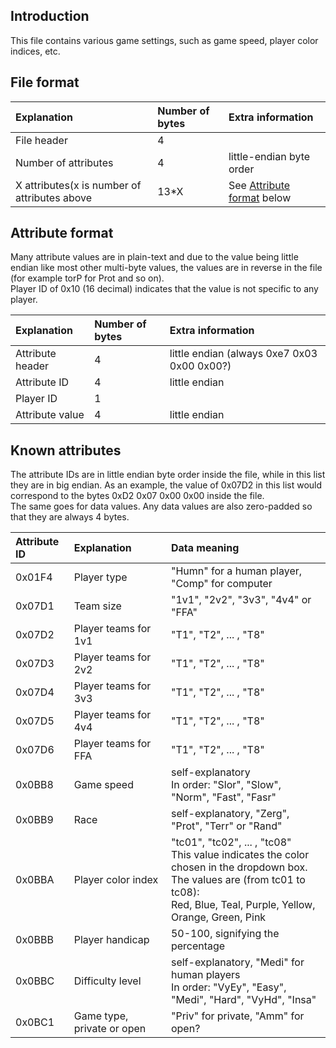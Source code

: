 ## Introduction ##

This file contains various game settings, such as game speed, player color indices, etc.

## File format ##

| Explanation | Number of bytes | Extra information |
|:------------|:----------------|:------------------|
| File header | 4 |  |
| Number of attributes | 4 | little-endian byte order |
| X attributes(x is number of attributes above | 13\*X | See [Attribute format](ReplayAttributesEvents#Attribute_format.md) below |

## Attribute format ##

Many attribute values are in plain-text and due to the value being little endian like most other multi-byte values, the values are in reverse in the file (for example torP for Prot and so on).<br />
Player ID of 0x10 (16 decimal) indicates that the value is not specific to any player.

| Explanation | Number of bytes | Extra information |
|:------------|:----------------|:------------------|
| Attribute header | 4 | little endian (always 0xe7 0x03 0x00 0x00?) |
| Attribute ID | 4 | little endian |
| Player ID | 1 |  |
| Attribute value | 4 | little endian |

## Known attributes ##
The attribute IDs are in little endian byte order inside the file, while in this list they are in big endian. As an example, the value of 0x07D2 in this list would correspond to the bytes 0xD2 0x07 0x00 0x00 inside the file. <br />The same goes for data values. Any data values are also zero-padded so that they are always 4 bytes.


| Attribute ID | Explanation | Data meaning |
|:-------------|:------------|:-------------|
| 0x01F4 | Player type | "Humn" for a human player, "Comp" for computer |
| 0x07D1 | Team size | "1v1", "2v2", "3v3", "4v4" or "FFA" |
| 0x07D2 | Player teams for 1v1 | "T1", "T2", ... , "T8" |
| 0x07D3 | Player teams for 2v2 | "T1", "T2", ... , "T8" |
| 0x07D4 | Player teams for 3v3 | "T1", "T2", ... , "T8" |
| 0x07D5 | Player teams for 4v4 | "T1", "T2", ... , "T8" |
| 0x07D6 | Player teams for FFA | "T1", "T2", ... , "T8" |
| 0x0BB8 | Game speed | self-explanatory<br />In order: "Slor", "Slow", "Norm", "Fast", "Fasr" |
| 0x0BB9 | Race | self-explanatory, "Zerg", "Prot", "Terr" or "Rand" |
| 0x0BBA | Player color index | "tc01", "tc02", ... , "tc08"<br />This value indicates the color chosen in the dropdown box.<br />The values are (from tc01 to tc08):<br />Red, Blue, Teal, Purple, Yellow, Orange, Green, Pink |
| 0x0BBB | Player handicap | 50-100, signifying the percentage |
| 0x0BBC | Difficulty level | self-explanatory, "Medi" for human players<br />In order: "VyEy", "Easy", "Medi", "Hard", "VyHd", "Insa" |
| 0x0BC1 | Game type, private or open | "Priv" for private, "Amm" for open? |